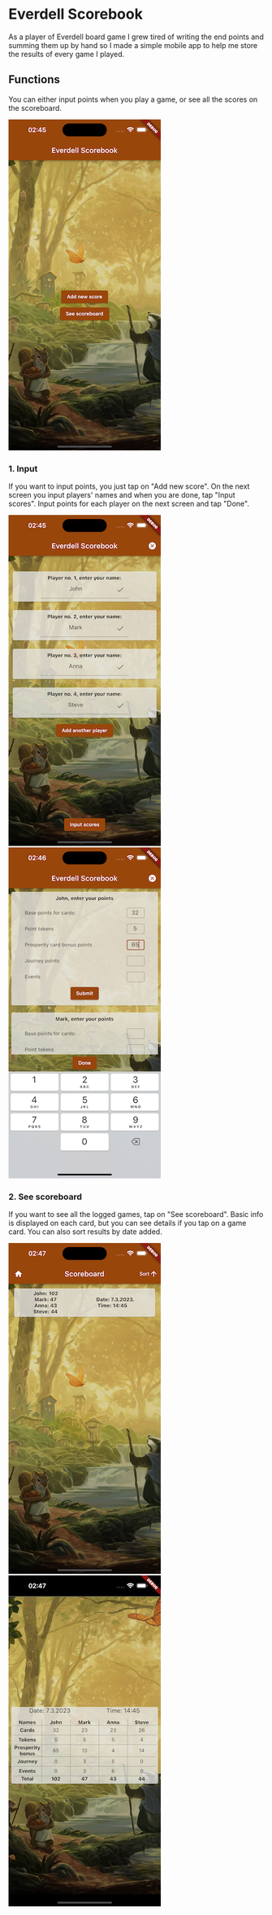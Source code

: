 # Everdell Scorebook

As a player of Everdell board game I grew tired of writing the end points and summing them up by hand so I made a simple mobile app to help me store the results of every game I played.

## Functions

You can either input points when you play a game, or see all the scores on the scoreboard.

![](https://github.com/llekcevi/everdell_scorebook/blob/main/assets/readme_pics/1.png)


### 1. Input

If you want to input points, you just tap on "Add new score". On the next screen you input players' names and when you are done, tap "Input scores". Input points for each player on the next screen and tap "Done".

![](https://github.com/llekcevi/everdell_scorebook/blob/main/assets/readme_pics/2.png)
![](https://github.com/llekcevi/everdell_scorebook/blob/main/assets/readme_pics/3.png)


### 2. See scoreboard

If you want to see all the logged games, tap on "See scoreboard". Basic info is displayed on each card, but you can see details if you tap on a game card. You can also sort results by date added.

![](https://github.com/llekcevi/everdell_scorebook/blob/main/assets/readme_pics/4.png)
![](https://github.com/llekcevi/everdell_scorebook/blob/main/assets/readme_pics/5.png)
